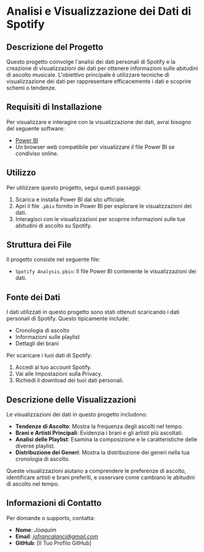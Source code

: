 # Analisi e Visualizzazione dei Dati di Spotify

## Descrizione del Progetto
Questo progetto coinvolge l'analisi dei dati personali di Spotify e la creazione di visualizzazioni dei dati per ottenere informazioni sulle abitudini di ascolto musicale. L'obiettivo principale è utilizzare tecniche di visualizzazione dei dati per rappresentare efficacemente i dati e scoprire schemi o tendenze.

## Requisiti di Installazione
Per visualizzare e interagire con la visualizzazione dei dati, avrai bisogno del seguente software:

- [Power BI](https://powerbi.microsoft.com/)
- Un browser web compatibile per visualizzare il file Power BI se condiviso online.

## Utilizzo
Per utilizzare questo progetto, segui questi passaggi:

1. Scarica e installa Power BI dal sito ufficiale.
2. Apri il file `.pbix` fornito in Power BI per esplorare le visualizzazioni dei dati.
3. Interagisci con le visualizzazioni per scoprire informazioni sulle tue abitudini di ascolto su Spotify.

## Struttura dei File
Il progetto consiste nel seguente file:

- `Spotify Analysis.pbix`: Il file Power BI contenente le visualizzazioni dei dati.

## Fonte dei Dati
I dati utilizzati in questo progetto sono stati ottenuti scaricando i dati personali di Spotify. Questo tipicamente include:

- Cronologia di ascolto
- Informazioni sulle playlist
- Dettagli dei brani

Per scaricare i tuoi dati di Spotify:
1. Accedi al tuo account Spotify.
2. Vai alle Impostazioni sulla Privacy.
3. Richiedi il download dei tuoi dati personali.

## Descrizione delle Visualizzazioni
Le visualizzazioni dei dati in questo progetto includono:

- **Tendenze di Ascolto**: Mostra la frequenza degli ascolti nel tempo.
- **Brani e Artisti Principali**: Evidenzia i brani e gli artisti più ascoltati.
- **Analisi delle Playlist**: Esamina la composizione e le caratteristiche delle diverse playlist.
- **Distribuzione dei Generi**: Mostra la distribuzione dei generi nella tua cronologia di ascolto.

Queste visualizzazioni aiutano a comprendere le preferenze di ascolto, identificare artisti e brani preferiti, e osservare come cambiano le abitudini di ascolto nel tempo.

## Informazioni di Contatto
Per domande o supporto, contatta:

- **Nome**: *Joaquim*
- **Email**: *jofrancalanci@gmail.com*
- **GitHub**: [Il Tuo Profilo GitHub]


